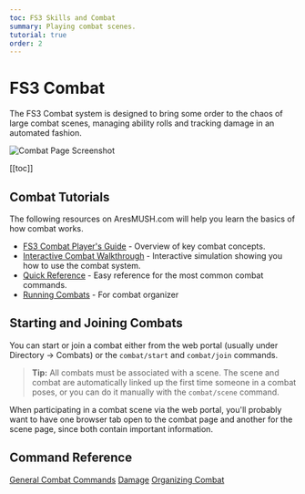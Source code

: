 ```yaml
---
toc: FS3 Skills and Combat
summary: Playing combat scenes.
tutorial: true
order: 2
---
```


# FS3 Combat

The FS3 Combat system is designed to bring some order to the chaos of large combat scenes, managing ability rolls and tracking damage in an automated fashion. 

![Combat Page Screenshot](https://aresmush.com/images/help-images/combat.png)

[[toc]]

## Combat Tutorials

The following resources on AresMUSH.com will help you learn the basics of how combat works.

* [FS3 Combat Player's Guide](https://aresmush.com/fs3/fs3-3/combat.html) - Overview of key combat concepts.
* [Interactive Combat Walkthrough](https://aresmush.com/fs3/fs3-3/combat-walkthrough.html) - Interactive simulation showing you how to use the combat system.
* [Quick Reference](https://aresmush.com/fs3/fs3-3/combat-quickref.html) - Easy reference for the most common combat commands.
* [Running Combats](https://aresmush.com/fs3/fs3-3/running-combat.html) - For combat organizer

## Starting and Joining Combats

You can start or join a combat either from the web portal (usually under Directory -> Combats) or the `combat/start` and `combat/join` commands.

> **Tip:** All combats must be associated with a scene.  The scene and combat are automatically linked up the first time someone in a combat poses, or you can do it manually with the `combat/scene` command.

When participating in a combat scene via the web portal, you'll probably want to have one browser tab open to the combat page and another for the scene page, since both contain important information.

## Command Reference

[General Combat Commands](/help/combat)
[Damage](/help/damage)
[Organizing Combat](/help/combat_org)